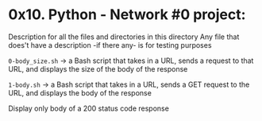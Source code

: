 # 0x10. Python - Network #0 project:


Description for all the files and directories in this directory
Any file that does't have a description -if there any- is for testing purposes


`0-body_size.sh` -> a Bash script that takes in a URL, sends a request to that URL, and displays the size of the body of the response


`1-body.sh` -> a Bash script that takes in a URL, sends a GET request to the URL, and displays the body of the response

Display only body of a 200 status code response

